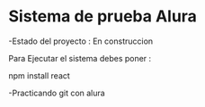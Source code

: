 <h1>Sistema de prueba Alura</h1>

-Estado del proyecto : En construccion

Para Ejecutar el sistema debes poner : 

npm install react 

-Practicando git con alura
